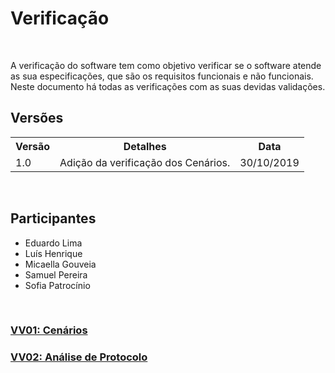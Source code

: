 #  Verificação
<div class="line"></div>

<p align="justify">&emsp;

A verificação do software tem como objetivo verificar se o software atende as sua especificações, que são os requisitos funcionais e não funcionais. 
<br>
Neste documento há todas as verificações com as suas devidas validações.
</p>

## Versões

<table class="versions">
	<tr>
		<th class="version_header">Versão</th>
		<th>Detalhes</th>
		<th>Data</th>
	</tr>
	<tr>
		<td>1.0</td>
		<td>Adição da verificação dos Cenários.</td>
		<td>30/10/2019</td>
	</tr>
</table> 
<br>

## Participantes
- Eduardo Lima
- Luís Henrique
- Micaella Gouveia
- Samuel Pereira
- Sofia Patrocínio


<br>

### [VV01: Cenários](verificacoes/vv01.md)

### [VV02: Análise de Protocolo](verificacoes/vv02.md)